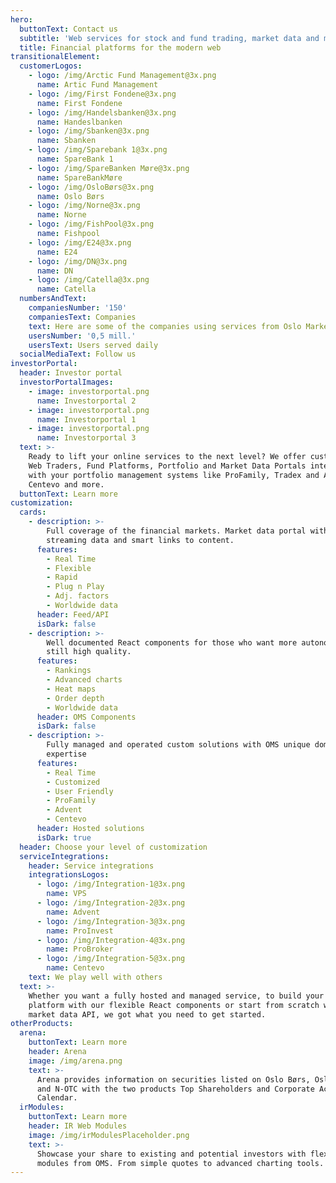 ```yaml
---
hero:
  buttonText: Contact us
  subtitle: 'Web services for stock and fund trading, market data and more'
  title: Financial platforms for the modern web
transitionalElement:
  customerLogos:
    - logo: /img/Arctic Fund Management@3x.png
      name: Artic Fund Management
    - logo: /img/First Fondene@3x.png
      name: First Fondene
    - logo: /img/Handelsbanken@3x.png
      name: Handeslbanken
    - logo: /img/Sbanken@3x.png
      name: Sbanken
    - logo: /img/Sparebank 1@3x.png
      name: SpareBank 1
    - logo: /img/SpareBanken Møre@3x.png
      name: SpareBankMøre
    - logo: /img/OsloBørs@3x.png
      name: Oslo Børs
    - logo: /img/Norne@3x.png
      name: Norne
    - logo: /img/FishPool@3x.png
      name: Fishpool
    - logo: /img/E24@3x.png
      name: E24
    - logo: /img/DN@3x.png
      name: DN
    - logo: /img/Catella@3x.png
      name: Catella
  numbersAndText:
    companiesNumber: '150'
    companiesText: Companies
    text: Here are some of the companies using services from Oslo Market Solutions
    usersNumber: '0,5 mill.'
    usersText: Users served daily
  socialMediaText: Follow us
investorPortal:
  header: Investor portal
  investorPortalImages:
    - image: investorportal.png
      name: Investorportal 2
    - image: investorportal.png
      name: Investorportal 1
    - image: investorportal.png
      name: Investorportal 3
  text: >-
    Ready to lift your online services to the next level? We offer customized
    Web Traders, Fund Platforms, Portfolio and Market Data Portals integrated
    with your portfolio management systems like ProFamily, Tradex and APX,
    Centevo and more.
  buttonText: Learn more
customization:
  cards:
    - description: >-
        Full coverage of the financial markets. Market data portal with live,
        streaming data and smart links to content.
      features:
        - Real Time
        - Flexible
        - Rapid
        - Plug n Play
        - Adj. factors
        - Worldwide data
      header: Feed/API
      isDark: false
    - description: >-
        Well documented React components for those who want more autonomy, but
        still high quality.
      features:
        - Rankings
        - Advanced charts
        - Heat maps
        - Order depth
        - Worldwide data
      header: OMS Components
      isDark: false
    - description: >-
        Fully managed and operated custom solutions with OMS unique domain
        expertise
      features:
        - Real Time
        - Customized
        - User Friendly
        - ProFamily
        - Advent
        - Centevo
      header: Hosted solutions
      isDark: true
  header: Choose your level of customization
  serviceIntegrations:
    header: Service integrations
    integrationsLogos:
      - logo: /img/Integration-1@3x.png
        name: VPS
      - logo: /img/Integration-2@3x.png
        name: Advent
      - logo: /img/Integration-3@3x.png
        name: ProInvest
      - logo: /img/Integration-4@3x.png
        name: ProBroker
      - logo: /img/Integration-5@3x.png
        name: Centevo
    text: We play well with others
  text: >-
    Whether you want a fully hosted and managed service, to build your own
    platform with our flexible React components or start from scratch with the
    market data API, we got what you need to get started.
otherProducts:
  arena:
    buttonText: Learn more
    header: Arena
    image: /img/arena.png
    text: >-
      Arena provides information on securities listed on Oslo Børs, Oslo Axess
      and N-OTC with the two products Top Shareholders and Corporate Actions
      Calendar.
  irModules:
    buttonText: Learn more
    header: IR Web Modules
    image: /img/irModulesPlaceholder.png
    text: >-
      Showcase your share to existing and potential investors with flexible web
      modules from OMS. From simple quotes to advanced charting tools.
---
```

